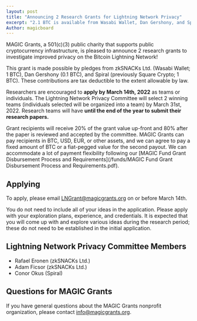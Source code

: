 ```yaml
---
layout: post
title: "Announcing 2 Research Grants for Lightning Network Privacy"
excerpt: "2.1 BTC is available from Wasabi Wallet, Dan Gershony, and Spiral. Research applications are now open through March 14th."
Author: magicboard
---
```


MAGIC Grants, a 501(c)(3) public charity that supports public cryptocurrency infrastructure, is pleased to announce 2 research grants to investigate improved privacy on the Bitcoin Lightning Network!

This grant is made possible by pledges from zkSNACKs Ltd. (Wasabi Wallet; 1 BTC), Dan Gershony (0.1 BTC), and Spiral (previously Square Crypto; 1 BTC). These contributions are tax deductible to the extent allowable by law.

Researchers are encouraged to **apply by March 14th, 2022** as teams or individuals. The Lightning Network Privacy Committee will select 2 winning teams (individuals selected will be organized into a team) by March 31st, 2022. Research teams will have **until the end of the year to submit their research papers.**

Grant recipients will receive 20% of the grant value up-front and 80% after the paper is reviewed and accepted by the committee. MAGIC Grants can pay recipients in BTC, USD, EUR, or other assets, and we can agree to pay a fixed amount of BTC or a fiat-pegged value for the second payout. We can accommodate a lot of payment flexibility following our [MAGIC Fund Grant Disbursement Process and Requirements](/funds/MAGIC Fund Grant Disbursement Process and Requirements.pdf).

## Applying

To apply, please email [LNGrant@magicgrants.org](mailto:LNGrant@magicgrants.org) on or before March 14th.

You do not need to include all of your ideas in the application. Please apply with your exploration plans, experience, and credentials. It is expected that you will come up with and explore various ideas during the research period; these do not need to be established in the initial application.

## Lightning Network Privacy Committee Members

* Rafael Eronen (zkSNACKs Ltd.)
* Adam Ficsor (zkSNACKs Ltd.)
* Conor Okus (Spiral)

## Questions for MAGIC Grants

If you have general questions about the MAGIC Grants nonprofit organization, please contact [info@magicgrants.org](mailto:info@magicgrants.org).
